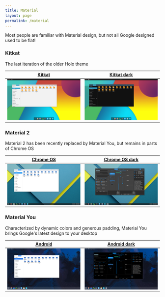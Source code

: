 ```yaml
---
title: Material
layout: page
permalink: /material
---
```


Most people are familiar with Material design, but not all Google designed used to be flat!

### Kitkat
The last iteration of the older Holo theme

| [Kitkat](https://github.com/B00merang-Project/Android-Kitkat) | [Kitkat dark](https://github.com/B00merang-Project/Android-Kitkat-Dark) |
| --- | --- |
| ![kitkat](resources/screenshots/android-4.4/kitkat_1.png) | ![kitkat-dark](resources/screenshots/android-4.4/holo_1.png) |

### Material 2
Material 2 has been recently replaced by Material You, but remains in parts of Chrome OS

| [Chrome OS](https://github.com/B00merang-Project/Chrome-OS) | [Chrome OS dark](https://github.com/B00merang-Project/Chrome-OS) |
| --- | --- |
| ![chrome-os](resources/screenshots/chrome-os/chrome-os_1.png) | ![chrome-os-dark](resources/screenshots/chrome-os/chrome-os-dark_1.png) |

### Material You
Characterized by dynamic colors and generous padding, Material You brings Google's latest design to your desktop

| [Android](https://github.com/B00merang-Project/Android) | [Android dark](https://github.com/B00merang-Project/Android) |
| --- | --- |
| ![android](resources/screenshots/android/android_1.png) | ![android-dark](resources/screenshots/android/android-dark_1.png) |

